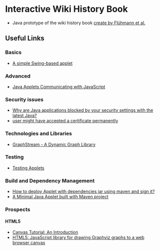 # Interactive Wiki History Book 
* Java prototype of the wiki history book [create by Flühmann et al.][fluehmann]

[fluehmann]: https://github.com/fluehmann/wikihistorybook/


## Useful Links 

### Basics
* [A simple Swing-based applet][3]

### Advanced
* [Java Applets Communicating with JavaScript ][5]

### Security issues
* [Why are Java applications blocked by your security settings with the latest Java?][1]
* [user might have accepted a certificate permanently][6]

### Technologies and Libraries
* [GraphStream - A Dynamic Graph Library][7]

### Testing
* [Testing Applets][8]

### Build and Dependency Management
* [How to deploy Applet with dependencies jar using maven and sign it?][2]
* [A Minimal Java Applet built with Maven project][4]

### Prospects
#### HTML5
* [Canvas Tutorial: An Introduction][10]
* [HTML5: JavaScript library for drawing Graphviz graphs to a web browser canvas][9]

[1]: https://www.java.com/en/download/help/java_blocked.xml
[2]: http://stackoverflow.com/questions/2027753/how-to-deploy-applet-with-dependencies-jar-using-maven-and-sign-it
[3]: http://www.java2s.com/Tutorial/Java/0120__Development/AsimpleSwingbasedapplet.htm
[4]: https://github.com/ansoncat/minimal-java-applet-maven
[5]: http://rostislav-matl.blogspot.ch/2011/10/java-applets-building-with-maven.html
[6]: http://blog.gemserk.com/2010/02/07/signing-jars-for-applet-and-webstart/
[7]: http://graphstream-project.org/
[8]: http://docs.codehaus.org/display/FEST/Testing+Applets
[9]: https://code.google.com/p/canviz/
[10]: http://www.sitepoint.com/html5-canvas-tutorial-introduction/